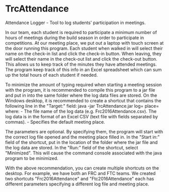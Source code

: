 # TrcAttendance
Attendance Logger - Tool to log students' participation in meetings.

In our team, each student is required to participate a minimum number of hours of meetings
during the build season in order to participate in competitions. At our meeting place, we
put out a laptop with touch screen at the door running this program. Each student when walked
in will select their name on the check-in list and click the check-in button. When leaving,
they will select their name in the check-out list and click the check-out button. This allows
us to keep track of the minutes they have attended meetings. The program keep track of this
info in an Excel spreadsheet which can sum up the total hours of each student if needed.

To minimize the amount of typing required when starting a meeting session with the program,
it is recommended to compile this program to a jar file and put in into the same folder
where the log data files are stored. On the Windows desktop, it is recommended to create
a shortcut that contains the following line in the "Target:" field:
  java -jar TrcAttendance.jar log=<LogFileName> place=<MeetingPlace>
  where:
  <LogFileName>   - The file name of the log data (e.g. Frc2016Attendance.csv). The log data
                    is in the format of an Excel CSV (text file with fields separated by
                    commas).
  <MeetingPlace>  - Specifies the default meeting place. 

The parameters are optional. By specifying them, the program will start with the correct
log file opened and the meeting place filled in.
In the "Start in:" field of the shortcut, put in the location of the folder where the jar
file and the log data are stored.
In the "Run:" field of the shortcut, select "Minimized". This will cause the command console
associated with the java program to be minimized.

With the above recommendation, you can create multiple shortcuts on the desktop. For example,
we have both an FRC and FTC teams. We created two shortcuts "Frc2016Attendance" and
"Ftc2016Attendance" each has different parameters specifying a different log file and meeting
place.
